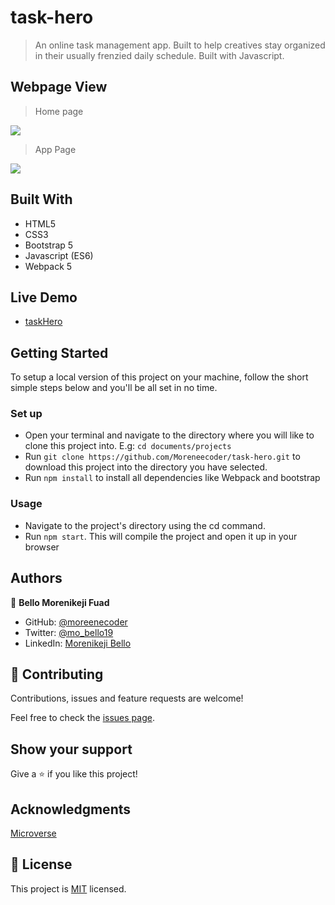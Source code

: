 # task-hero
> An online task management app. Built to help creatives stay organized in their usually frenzied daily schedule. Built with Javascript.

## Webpage View

> Home page
> 
![](https://user-images.githubusercontent.com/38987207/128410356-621b676b-b49f-40e3-8df1-ff50e937e82b.png)

> App Page
> 
![](https://user-images.githubusercontent.com/38987207/128414953-a4845113-c5de-40a7-a99b-f24560e4e93b.png)

## Built With
* HTML5
* CSS3
* Bootstrap 5
* Javascript (ES6)
* Webpack 5

## Live Demo
* [taskHero](https://moreneecoder.github.io/task-hero/)

## Getting Started
To setup a local version of this project on your machine, follow the short simple steps below and you'll be all set in no time.

### Set up
* Open your terminal and navigate to the directory where you will like to clone this project into. E.g: `cd documents/projects`
* Run `git clone https://github.com/Moreneecoder/task-hero.git` to download this project into the directory you have selected.
* Run `npm install` to install all dependencies like Webpack and bootstrap

### Usage
* Navigate to the project's directory using the cd command.
* Run `npm start`. This will compile the project and open it up in your browser

## Authors

👤 **Bello Morenikeji Fuad**

- GitHub: [@moreenecoder](https://github.com/Moreneecoder)
- Twitter: [@mo_bello19](https://twitter.com/mo_bello19)
- LinkedIn: [Morenikeji Bello](https://linkedin.com/morenikeji-bello)

## 🤝 Contributing

Contributions, issues and feature requests are welcome!

Feel free to check the [issues page](issues/).

## Show your support

Give a ⭐️ if you like this project!

## Acknowledgments

[Microverse](https://microverse.org)

## 📝 License

This project is [MIT](./LICENSE) licensed.
